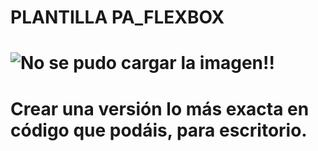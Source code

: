 # PLANTILLA PA_FLEXBOX 

# ![No se pudo cargar la imagen!!](https://github.com/leonbis/pa_flexbox_Leonardo/assets/CoderCoder-ResponsiveLayoutt.jpg)
# Crear una versión lo más exacta en código que podáis, para escritorio.
